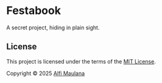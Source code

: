 # Festabook

A secret project, hiding in plain sight.

## License

This project is licensed under the terms of the [MIT License](./LICENSE).

Copyright © 2025 [Alfi Maulana](https://github.com/threeal)
